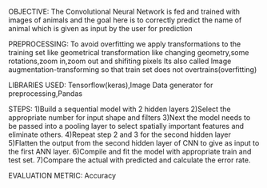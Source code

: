 OBJECTIVE:
The Convolutional Neural Network is fed and trained with images of animals and the goal here is to correctly predict the name of animal which is given as input by the user for prediction

PREPROCESSING:
To avoid overfitting we apply transformations to the training set like geometrical transformation like changing geometry,some rotations,zoom in,zoom out and shifiting pixels
Its also called Image augmentation-transforming so that train set does not overtrains(overfitting)

LIBRARIES USED:
Tensorflow(keras),Image Data generator for preprocessing,Pandas

STEPS:
1)Build a sequential model with 2 hidden layers
2)Select the appropriate number for input shape and filters
3)Next the model needs to be passed into a pooling layer to select spatially important features and eliminate others.
4)Repeat step 2 and 3 for the second hidden layer
5)Flatten the output from the second hidden layer of CNN to give as input to the first ANN layer.
6)Compile and fit the model with appropriate train and test set.
7)Compare the actual with predicted and calculate the error rate.


EVALUATION METRIC:
Accuracy
